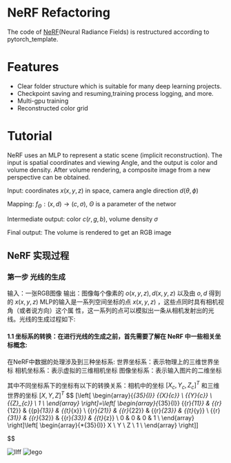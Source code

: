 NeRF Refactoring
=====
The code of [NeRF](https://arxiv.org/pdf/2003.08934.pdf)(Neural Radiance Fields) is restructured according to pytorch_template.

# Features
* Clear folder structure which is suitable for many deep learning projects.
* Checkpoint saving and resuming,training process logging, and more.
* Multi-gpu training
* Reconstructed color grid

# Tutorial
NeRF uses an MLP to represent a static scene (implicit reconstruction). The input is spatial coordinates and viewing Angle, and the output is color and volume density. After volume rendering, a composite image from a new perspective can be obtained.  

Input: coordinates $x(x,y,z)$ in space, camera angle direction $d(\theta,\phi )$  

Mapping: $f_{\Theta }:(x,d) \to (c,\sigma )$, $\Theta$ is a parameter of the networ  

Intermediate output: color $c(r,g,b)$, volume density $\sigma$  

Final output: The volume is rendered to get an RGB image

## NeRF 实现过程
### 第一步 光线的生成
$\text { 输入：一张RGB图像 输出：图像每个像素的 } o(x, y, z), d(x, y, z) \text { 以及由 } o, d \text { 得到的 } x(x, y, z)$
MLP的输入是一系列空间坐标的点 $x(x, y, z)$ ，这些点同时具有相机视角（或者说方向）这个属 性，这一系列的点可以模拟出一条从相机发射出的光线。光线的生成过程如下:
#### 1.1 坐标系的转换：在进行光线的生成之前，首先需要了解在 NeRF 中一些相关坐标概念:
在NeRF中数据的处理涉及到三种坐标系:
世界坐标系：表示物理上的三维世界坐标
相机坐标系：表示虚拟的三维相机坐标
图像坐标系：表示输入图片的二维坐标

其中不同坐标系下的坐标有以下的转换关系：相机中的坐标 $\left[X_c, Y_c, Z_c\right]^T$ 和三维世界的坐标 $[X, Y, Z]^T$
$$
\[\left[ \begin{array}{*{35}{l}}
   {{X}_{c}}  \\
   {{Y}_{c}}  \\
   {{Z}_{c}}  \\
   1  \\
\end{array} \right]=\left[ \begin{array}{*{35}{l}}
   {{r}_{11}} & {{r}_{12}} & {{p}_{13}} & {{t}_{x}}  \\
   {{r}_{21}} & {{r}_{22}} & {{r}_{23}} & {{t}_{y}}  \\
   {{r}_{31}} & {{r}_{32}} & {{r}_{33}} & {{t}_{z}}  \\
   0 & 0 & 0 & 1  \\
\end{array} \right]\left[ \begin{array}{*{35}{l}}
   X  \\
   Y  \\
   Z  \\
   1  \\
\end{array} \right]\]

$$















![llff](https://github.com/PatrioticDedicated/Result/blob/main/gif/llff.gif)
![lego](https://user-images.githubusercontent.com/61340340/236772533-a7d382ab-2155-47f1-8c57-87efa8949ec2.gif)

